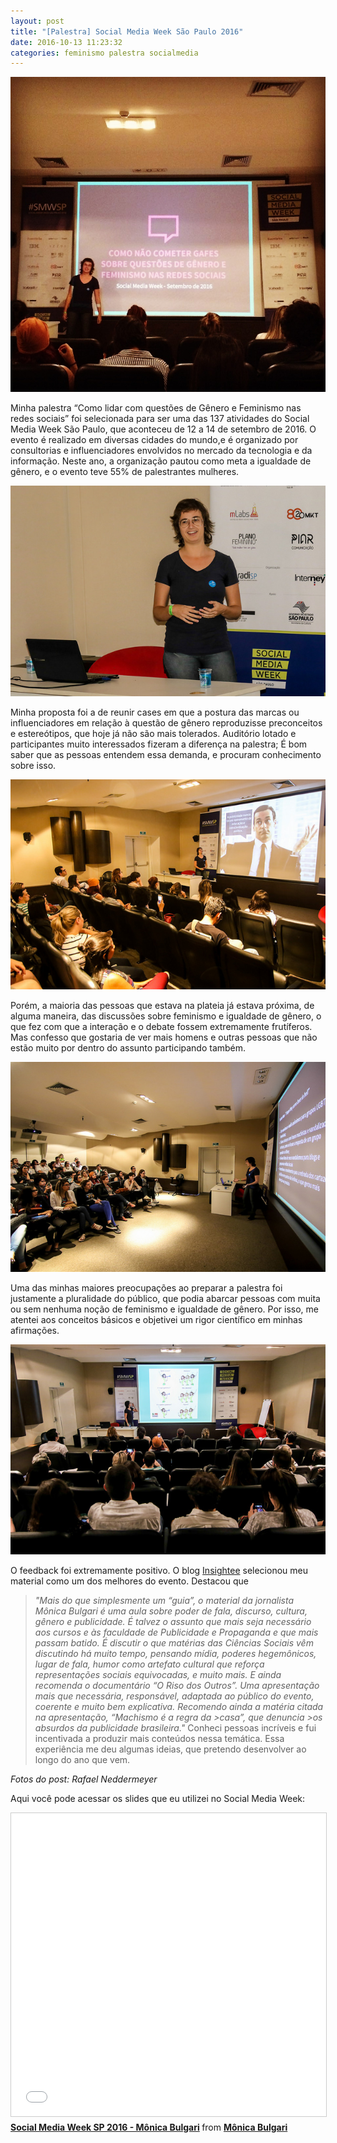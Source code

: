 ```yaml
---
layout: post
title: "[Palestra] Social Media Week São Paulo 2016"
date: 2016-10-13 11:23:32
categories: feminismo palestra socialmedia
---
```

![SMW10](https://raw.githubusercontent.com/monicabulgari/monicabulgari.github.io/master/images/smw10.jpg)

Minha palestra “Como lidar com questões de Gênero e Feminismo nas redes sociais” foi selecionada para ser uma das 137 
atividades do Social Media Week São Paulo, que aconteceu de 12 a 14 de setembro de 2016. O evento é realizado em diversas 
cidades do mundo,e é organizado por consultorias e influenciadores envolvidos no mercado da tecnologia e da informação. 
Neste ano, a organização pautou como meta a igualdade de gênero, e o evento teve 55% de palestrantes mulheres.

![SMW04](https://raw.githubusercontent.com/monicabulgari/monicabulgari.github.io/master/images/smw04.jpg)

Minha proposta foi a de reunir cases em que a postura das marcas ou influenciadores em relação à questão de gênero 
reproduzisse preconceitos e estereótipos, que hoje já não são mais tolerados. Auditório lotado  e participantes muito 
interessados fizeram a diferença na palestra; É bom saber que as pessoas entendem essa demanda, e procuram conhecimento 
sobre isso.

![SMW06](https://raw.githubusercontent.com/monicabulgari/monicabulgari.github.io/master/images/smw06.jpg)

Porém, a maioria das pessoas que estava na plateia já estava próxima, de alguma maneira,  das discussões sobre feminismo e 
igualdade de gênero, o que fez com que a interação e o debate fossem extremamente frutíferos. Mas confesso que gostaria de 
ver mais homens e outras pessoas que não estão muito por dentro do assunto participando também.

![SMW01](https://raw.githubusercontent.com/monicabulgari/monicabulgari.github.io/master/images/smw01.jpg)

Uma das minhas maiores preocupações ao preparar a palestra foi justamente a pluralidade do público, que podia abarcar pessoas 
com muita ou sem nenhuma noção de feminismo e igualdade de gênero. Por isso, me atentei aos conceitos básicos e objetivei um 
rigor científico em minhas afirmações.

![SMW03](https://raw.githubusercontent.com/monicabulgari/monicabulgari.github.io/master/images/smw03.jpg)


O feedback foi extremamente positivo. O blog [Insightee](http://insightee.com.br/blog/social-media-week-2016-os-melhores-conteudos-de-palestras-disponiveis-online/) selecionou meu material como um dos melhores do evento. Destacou que
>_"Mais do que simplesmente um “guia”, o material da jornalista Mônica Bulgari é uma aula sobre poder de fala, discurso, cultura, gênero e publicidade. É talvez o assunto que mais seja necessário aos cursos e às faculdade de Publicidade e Propaganda e que mais passam batido. É discutir o que matérias das Ciências Sociais vêm discutindo há muito tempo, pensando mídia, poderes hegemônicos, lugar de fala, humor como artefato cultural que reforça representações sociais equivocadas, e muito mais. E ainda recomenda o documentário “O Riso dos Outros”. Uma apresentação mais que necessária, responsável, adaptada ao público do evento, coerente e muito bem explicativa. Recomendo ainda a matéria citada na apresentação, “Machismo é a regra da >casa”, que denuncia >os absurdos da publicidade brasileira."_
Conheci pessoas incríveis e fui incentivada a produzir mais conteúdos nessa temática. Essa experiência me deu algumas
ideias, que pretendo desenvolver ao longo do ano que vem.

_Fotos do post: Rafael Neddermeyer_


Aqui você pode acessar os slides que eu utilizei no Social Media Week:
<iframe src="//www.slideshare.net/slideshow/embed_code/key/HWk0G1pxuzpU1N" width="595" height="485" frameborder="0" marginwidth="0" marginheight="0" scrolling="no" style="border:1px solid #CCC; border-width:1px; margin-bottom:5px; max-width: 100%;" allowfullscreen> </iframe> <div style="margin-bottom:5px"> <strong> <a href="//www.slideshare.net/MnicaBulgari/social-media-week-sp-2016-mnica-bulgari" title="Social Media Week SP 2016 - Mônica Bulgari" target="_blank">Social Media Week SP 2016 - Mônica Bulgari</a> </strong> from <strong><a target="_blank" href="//www.slideshare.net/MnicaBulgari">Mônica Bulgari</a></strong> 
</div>
